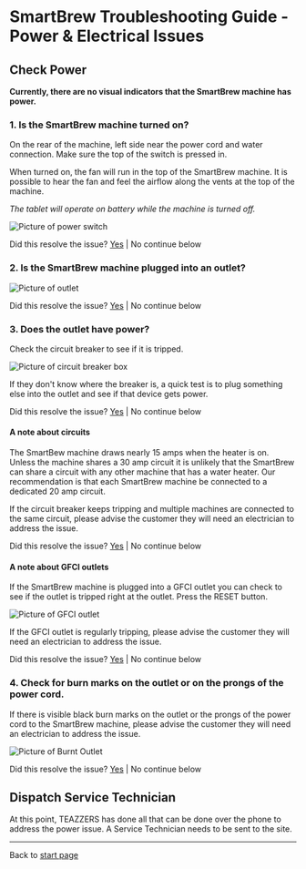# SmartBrew Troubleshooting Guide - Power & Electrical Issues

## Check Power

**Currently, there are no visual indicators that the SmartBrew machine has power.**

### 1. Is the SmartBrew machine turned on? 

On the rear of the machine, left side near the power cord and water connection. Make sure the top of the switch is pressed in.

When turned on, the fan will run in the top of the SmartBrew machine. It is possible to hear the fan and feel the airflow along the vents at the top of the machine.

*The tablet will operate on battery while the machine is turned off.*  

![Picture of power switch](/images/power-on.jpg)

Did this resolve the issue? [Yes](/power/resolution-1b.md) | No continue below

### 2. Is the SmartBrew machine plugged into an outlet?

![Picture of outlet](/images/plugged-in.jpg)

Did this resolve the issue? [Yes](/power/resolution-1a.md) | No continue below

### 3. Does the outlet have power?

Check the circuit breaker to see if it is tripped.  

![Picture of circuit breaker box](/images/reset_breaker.jpg)

If they don't know where the breaker is, a quick test is to plug something else into the outlet and see if that device gets power.

Did this resolve the issue? [Yes](/power/resolution-1c.md) | No continue below

#### A note about circuits

The SmartBew machine draws nearly 15 amps when the heater is on. Unless the machine shares a 30 amp circuit it is unlikely that the SmartBrew can share a circuit with any other machine that has a water heater.  Our recommendation is that each SmartBrew machine be connected to a dedicated 20 amp circuit.

If the circuit breaker keeps tripping and multiple machines are connected to the same circuit, please advise the customer they will need an electrician to address the issue.

Did this resolve the issue? [Yes](/power/resolution-1d.md) | No continue below

#### A note about GFCI outlets

If the SmartBrew machine is plugged into a GFCI outlet you can check to see if the outlet is tripped right at the outlet.  Press the RESET button.

![Picture of GFCI outlet](/images/gfci_reset_outlet.jpg)

  If the GFCI outlet is regularly tripping, please advise the customer they will need an electrician to address the issue.

Did this resolve the issue? [Yes](/power/resolution-1d.md) | No continue below

### 4. Check for burn marks on the outlet or on the prongs of the power cord.

If there is visible black burn marks on the outlet or the prongs of the power cord to the SmartBrew machine, please advise the customer they will need an electrician to address the issue.

![Picture of Burnt Outlet](/images/burnt_outlet.jpg)

Did this resolve the issue? [Yes](/power/resolution-1d.md) | No continue below

## Dispatch Service Technician

At this point, TEAZZERS has done all that can be done over the phone to address the power issue.  A Service Technician needs to be sent to the site.

***

Back to [start page](/index.md)
